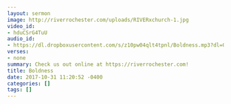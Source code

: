 ```yaml
---
layout: sermon
image: http://riverrochester.com/uploads/RIVERxchurch-1.jpg
video_id:
- hduCSrG4TuU
audio_id:
- https://dl.dropboxusercontent.com/s/z10pw04qlt4tpnl/Boldness.mp3?dl=0
verses:
- none
summary: Check us out online at https://riverrochester.com!
title: Boldness
date: 2017-10-31 11:20:52 -0400
categories: []
tags: []
---
```

